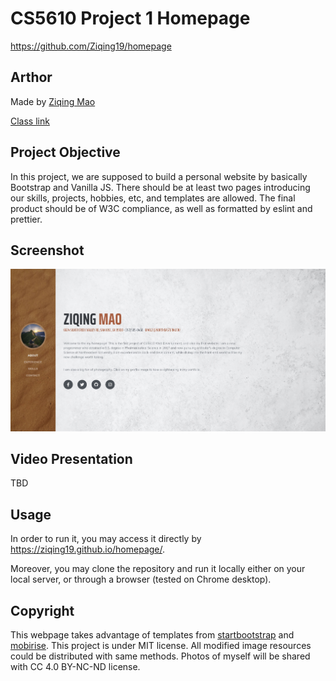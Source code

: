 # CS5610 Project 1 Homepage

https://github.com/Ziqing19/homepage

## Arthor
Made by [Ziqing Mao](https://github.com/Ziqing19/)

[Class link](https://johnguerra.co/classes/webDevelopment_spring_2021/)

## Project Objective
In this project, we are supposed to build a personal website by basically Bootstrap and Vanilla JS. 
There should be at least two pages introducing our skills, projects, hobbies, etc, and templates are allowed.
The final product should be of W3C compliance, as well as formatted by eslint and prettier.


## Screenshot
![Webpage Screenshot](./img/screenshot.jpg)

## Video Presentation
TBD

## Usage
In order to run it, you may access it directly by https://ziqing19.github.io/homepage/. 

Moreover, you may clone the repository and run it locally either on your local server, or through a browser (tested on Chrome desktop).

## Copyright
This webpage takes advantage of templates from [startbootstrap](https://startbootstrap.com/theme/resume/) and [mobirise](https://mobirise.com/bootstrap-template/carousel-template.html).
This project is under MIT license. All modified image resources could be distributed with same methods. Photos of myself will be shared with CC 4.0 BY-NC-ND license.
